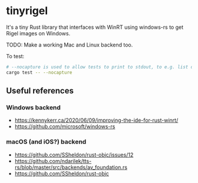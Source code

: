# tinyrigel #

It's a tiny Rust library that interfaces with WinRT using windows-rs to get Rigel images on Windows.

TODO: Make a working Mac and Linux backend too.

To test:
```sh
# --nocapture is used to allow tests to print to stdout, to e.g. list devices.
cargo test -- --nocapture
```

## Useful references ##

### Windows backend ###

- https://kennykerr.ca/2020/06/09/improving-the-ide-for-rust-winrt/
- https://github.com/microsoft/windows-rs

### macOS (and iOS?) backend ###

- https://github.com/SSheldon/rust-objc/issues/12
- https://github.com/ndarilek/tts-rs/blob/master/src/backends/av_foundation.rs
- https://github.com/SSheldon/rust-objc

